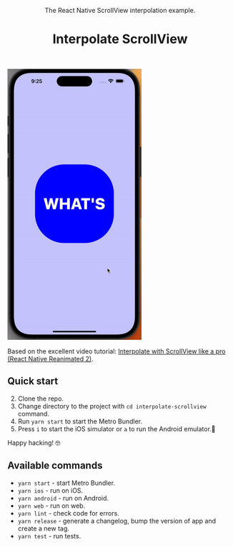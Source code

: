 <p align="center">
The React Native ScrollView interpolation example.
</p>

<h1 align="center">Interpolate ScrollView</h1>
<br>

<img src="./screen.gif" width="300"></img>

Based on the excellent video tutorial: [Interpolate with ScrollView like a pro (React Native Reanimated 2)](https://www.youtube.com/watch?v=SqwpRr7kbnQ).

## Quick start

2. Clone the repo.
3. Change directory to the project with `cd interpolate-scrollview` command.
4. Run `yarn start` to start the Metro Bundler.
5. Press `i` to start the iOS simulator or `a` to run the Android emulator.📱

Happy hacking! 🤓

## Available commands

- `yarn start` - start Metro Bundler.
- `yarn ios` - run on iOS.
- `yarn android` - run on Android.
- `yarn web` - run on web.
- `yarn lint` - check code for errors.
- `yarn release` - generate a changelog, bump the version of app and create a new tag.
- `yarn test` - run tests.
